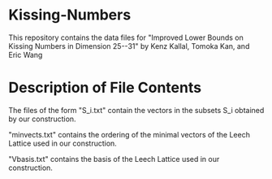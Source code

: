 # Kissing-Numbers
This repository contains the data files for "Improved Lower Bounds on Kissing Numbers in Dimension 25--31" by Kenz Kallal, Tomoka Kan, and Eric Wang
# Description of File Contents
The files of the form "S_i.txt" contain the vectors in the subsets S_i obtained by our construction. 

"minvects.txt" contains the ordering of the minimal vectors of the Leech Lattice used in our construction.

"Vbasis.txt" contains the basis of the Leech Lattice used in our construction. 
